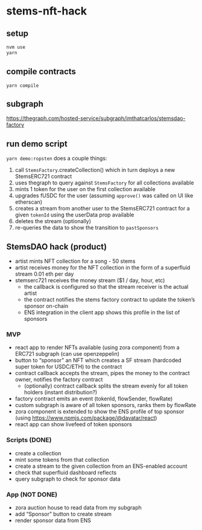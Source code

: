 # stems-nft-hack

## setup
```bash
nvm use
yarn
```

## compile contracts
```
yarn compile
```

## subgraph
https://thegraph.com/hosted-service/subgraph/imthatcarlos/stemsdao-factory

## run demo script
`yarn demo:ropsten` does a couple things:
1. call `StemsFactory`.createCollection() which in turn deploys a new StemsERC721 contract
2. uses thegraph to query against `StemsFactory` for all collections available
3. mints 1 token for the user on the first collection available
4. upgrades fUSDC for the user (assuming `approve()` was called on UI like etherscan)
5. creates a stream from another user to the StemsERC721 contract for a given `tokenId` using the userData prop available
6. deletes the stream (optionally)
7. re-queries the data to show the transition to `pastSponsors`

## StemsDAO hack (product)
- artist mints NFT collection for a song - 50 stems
- artist receives money for the NFT collection in the form of a superfluid stream 0.01 eth per day
- stemserc721 receives the money stream ($1 / day, hour, etc)
    - the callback is configured so that the stream receiver is the actual artist
    - the contract notifies the stems factory contract to update the token’s sponsor on-chain
    - ENS integration in the client app shows this profile in the list of sponsors

### MVP
- react app to render NFTs available (using zora component) from a ERC721 subgraph (can use openzeppelin)
- button to “sponsor” an NFT which creates a SF stream (hardcoded super token for USDC/ETH) to the contract
- contract callback accepts the stream, pipes the money to the contract owner, notifies the factory contract
    - (optionally) contract callback splits the stream evenly for all token holders (instant distribution?)
- factory contract emits an event (tokenId, flowSender, flowRate)
- custom subgraph is aware of all token sponsors, ranks them by flowRate
- zora component is extended to show the ENS profile of top sponsor (using https://www.npmjs.com/package/@davatar/react)
- react app can show livefeed of token sponsors

### Scripts (DONE)
- create a collection
- mint some tokens from that collection
- create a stream to the given collection from an ENS-enabled account
- check that superfluid dashboard reflects
- query subgraph to check for sponsor data

### App (NOT DONE)
- zora auction house to read data from my subgraph
- add “Sponsor” button to create stream
- render sponsor data from ENS
